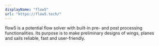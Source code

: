```yaml
---
displayName: "flow5"
url: "https://flow5.tech/"
---
```


flow5 is a potential flow solver with built-in pre- and post processing functionalities. Its purpose is to make preliminary designs of wings, planes and sails reliable, fast and user-friendly.